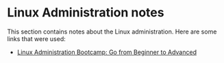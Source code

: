 # Linux Administration notes
This section contains notes about the Linux administration. Here are some links that were used:
- [Linux Administration Bootcamp: Go from Beginner to Advanced](https://www.udemy.com/course/linux-administration-bootcamp/)
